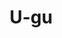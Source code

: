 ---
layout: place
title: U-gu
permalink: /new-york/brooklyn/u-gu.html
stateAbbr: NY
stateName: New York
cityName: Brooklyn
seo:
  type: restaurant
  links: https://www.uguny.com/
place_id: ChIJm3h0jMBbwokRvvwglVp_ukQ
photos:
  - name: >-
      places/ChIJm3h0jMBbwokRvvwglVp_ukQ/photos/AeeoHcIeYJgZYhgutIBOXw6mx-4Igb9GIgHOTWvBaluYE8UNKmeIOUuv_TsTaZTU9woH2YJLfgMUN0BOwUdszkCZqtt-LDFBf2KXYWSI4lPig6PxptXLS1p7KXns7Rqlf5ezw0UwIDLlb20eLEtimVCOZOX_3tZ6rK1hKlMBvpviGhtQx4rjLVMkLzS24Xp9SyK_zKsGA9wsF-4OjkpoTYR95WQ1E3XMRqpnIWBaiOZYpGXKwSZIn1dCkiMTTGNice_e28fdU-HIxwGk29xvqNNmvUdc3erMMLsVKO7Rvai7zzI8jfFaPY1TDffXaODK7a3gX97elRepRD8DZbBFMFYZzeZDt_G6J51fJkyg2B3Ia1jeM0CLrhyhRtSuFD7qr4qpk4_GjBNXkqOMUTPLTSEuA-fakBn4H6cy20cDtvcAT-20lA
    widthPx: 4032
    heightPx: 3024
    authorAttributions:
      - displayName: Olivia T
        uri: https://maps.google.com/maps/contrib/113567363026750071467
        photoUri: >-
          https://lh3.googleusercontent.com/a/ACg8ocJt-4fRHuSagK52KFQWR25L6rg0O357hnlDz-MiRwAB6FTtjQ=s100-p-k-no-mo
    flagContentUri: >-
      https://www.google.com/local/imagery/report/?cb_client=maps_api_places.places_api&image_key=!1e10!2sCIHM0ogKEICAgIC4m7-fPw&hl=en-US
    googleMapsUri: >-
      https://www.google.com/maps/place//data=!3m4!1e2!3m2!1sCIHM0ogKEICAgIC4m7-fPw!2e10!4m2!3m1!1s0x89c25bc08c74789b:0x44ba7f5a9520fcbe
  - name: >-
      places/ChIJm3h0jMBbwokRvvwglVp_ukQ/photos/AeeoHcLWDjKoCddq-YqbiOs0NtLP5MWAeOD8dZNSsut_Wf0eqMvxYSKIESHJoDfFuOQbhBggKLEgMkcf3r0zAIzQkRgIb4kGvGLnbqBU9BZwk-SCryxmkXU-KLGFZJkcsfc-esR4nZJNzZOS_OL8Gy_8jCa1mt2m2rbp3QgQJQ_HcwoJoZ1_G8omb8oQgCSSBrW_WDvyTS1a6D4HkNdo4CLUtT_JSYjyDo70VinC9sf17KMnf5pjJWKdPzFnSz3jrcEt3sAFrbWklt9DmmSRWhc9vlmKLyhGVak7zwtsb5B6ukr5cQ
    widthPx: 3024
    heightPx: 4032
    authorAttributions:
      - displayName: U-gu
        uri: https://maps.google.com/maps/contrib/103649610861994181837
        photoUri: >-
          https://lh3.googleusercontent.com/a-/ALV-UjUWIiR_ebpvYIi4ih-K3LozdmdLcqSw7t_OMKvm3OSgPnT2X64=s100-p-k-no-mo
    flagContentUri: >-
      https://www.google.com/local/imagery/report/?cb_client=maps_api_places.places_api&image_key=!1e10!2sAF1QipP-QmbEz_KQz-RMC8aimqfK7Szv376ZIaOo7G8a&hl=en-US
    googleMapsUri: >-
      https://www.google.com/maps/place//data=!3m4!1e2!3m2!1sAF1QipP-QmbEz_KQz-RMC8aimqfK7Szv376ZIaOo7G8a!2e10!4m2!3m1!1s0x89c25bc08c74789b:0x44ba7f5a9520fcbe
  - name: >-
      places/ChIJm3h0jMBbwokRvvwglVp_ukQ/photos/AeeoHcLlkar_BWaEezI1391nkF8Dinag7fFLJo6H0tgoI-rWpIsRnEVcqXrhB9G59P5Tx3G124AxR38D36MzYZ8cUcHQu4CiE1Iqkm6jEypvIVJuDP_1VUOK8L_O6_XTEPUc2djpZfHRBsf61_mV8Wxv92EpBfWHpotOkXozbV6OTq7RQOVVDnxstcwvSUu-9vg9843Pgz6foxXCQFvbD8L5WLf2XHF96HusHHeion0eb6dF-iXsfzpGV13h0dTZuxFsVopgb8LYxQSCtvEqMXsy_CbtgNLaBDDdX0WJn_IC6WRi6wRVaLdErcpZ7xR6IBinnDE9_S2F39WSowN1bEPAYDiqWfjkRucoUwNGusSMAMLdt4Aoz_mMwVzzrQZnz3ly0es35AR-yZkIeaYZpxauPdWWn300yVJDnsgpfGmmpY8Ovk08
    widthPx: 3600
    heightPx: 4800
    authorAttributions:
      - displayName: Nick Wigginton
        uri: https://maps.google.com/maps/contrib/105151546804123891563
        photoUri: >-
          https://lh3.googleusercontent.com/a/ACg8ocIbkuW-NKWluykMuqRSyDdrsZoXA6uixIRlBhJzXnNazhondQ=s100-p-k-no-mo
    flagContentUri: >-
      https://www.google.com/local/imagery/report/?cb_client=maps_api_places.places_api&image_key=!1e10!2sCIHM0ogKEICAgID9rpPehwE&hl=en-US
    googleMapsUri: >-
      https://www.google.com/maps/place//data=!3m4!1e2!3m2!1sCIHM0ogKEICAgID9rpPehwE!2e10!4m2!3m1!1s0x89c25bc08c74789b:0x44ba7f5a9520fcbe
  - name: >-
      places/ChIJm3h0jMBbwokRvvwglVp_ukQ/photos/AeeoHcLRmtThlVb9M8r2LfOncgUFdjTRJKZDOK7cpvcZs-7YJ38gf6__cn7uav-CinlToi3o7Dkw35suBkWXsv-IRU5a1uNWn8UynDh3EN1VtULoPv3_WR9y20bdwK_8tsPYYnFBZVJEO84xIsOuH6Boj3pTWkOiaKW-QLF5h_2gMdMu7Sz-3H9zPGxFU-rp_OPrATSqzyLyVe9_8j1seTizl4zvYqxiTL_uGMWWT-o-RvT0dqO58G3PWGtkOZBPYuW0J-s6Met7VN_Dc9NytDpbNn8K225A_iUrtqO8c5Vf7GLqcfHKwM9oP5POhXtV5gLJrQVrNlffnYXR9Bt36kMnB8U5Ud0AWsApim8cNIi5xZAtUs40essfpvDhSsew3PtNnnZ7KmzMsLhgOFlOkP2PRyKojC1tFCDV0mT8xE76CBh2DA
    widthPx: 3024
    heightPx: 4032
    authorAttributions:
      - displayName: Foodstaham
        uri: https://maps.google.com/maps/contrib/103071721573158357851
        photoUri: >-
          https://lh3.googleusercontent.com/a-/ALV-UjWAsXuMy6JqVl0Ixdwy0F5CyG9GFWEMGaJ06wIzaWnm0oqzmtwhLA=s100-p-k-no-mo
    flagContentUri: >-
      https://www.google.com/local/imagery/report/?cb_client=maps_api_places.places_api&image_key=!1e10!2sCIHM0ogKEICAgIDO3-SmGw&hl=en-US
    googleMapsUri: >-
      https://www.google.com/maps/place//data=!3m4!1e2!3m2!1sCIHM0ogKEICAgIDO3-SmGw!2e10!4m2!3m1!1s0x89c25bc08c74789b:0x44ba7f5a9520fcbe
  - name: >-
      places/ChIJm3h0jMBbwokRvvwglVp_ukQ/photos/AeeoHcKtDkqGGSSWpmnwr9VRmiDTDzvjMLfyAeI0qtcbnBn72PrFoabwmVLzLmkXoYB5D4YLX7n0L-6NuP44FtoTamhXQQ1XoAN_G03mdvv7FXS3v6acWnCEgC93bi7jfOSJDk3UTlIlE9kilVN5C6XkSt-bt90YJh95sR9zc8usABvoGp9AWFkFbtm1ck16MZjAprWYCFwuj0eQofjBAozQG5NuXPmev9hFo7njD-jXt-2GluhD5PyNuqAi6zQXxXAFLM2MNjbxS97QaXmhSjp4AeQjuYE66gVs01gerdBCUbonV3Fp77h-O0D_0YlG2VOcy1IMPOuBj_Obk6_K7RhihpF5zsy8RMkvBDbTa9Caifay6aH6KGyoRWNwzEDqE1FvjgYbKeD98s_zzrw4Qat4dc7pLjxaqB4ZZki9yuXDFI3EmQ
    widthPx: 3024
    heightPx: 4032
    authorAttributions:
      - displayName: Foodstaham
        uri: https://maps.google.com/maps/contrib/103071721573158357851
        photoUri: >-
          https://lh3.googleusercontent.com/a-/ALV-UjWAsXuMy6JqVl0Ixdwy0F5CyG9GFWEMGaJ06wIzaWnm0oqzmtwhLA=s100-p-k-no-mo
    flagContentUri: >-
      https://www.google.com/local/imagery/report/?cb_client=maps_api_places.places_api&image_key=!1e10!2sCIHM0ogKEICAgIDO3-Smaw&hl=en-US
    googleMapsUri: >-
      https://www.google.com/maps/place//data=!3m4!1e2!3m2!1sCIHM0ogKEICAgIDO3-Smaw!2e10!4m2!3m1!1s0x89c25bc08c74789b:0x44ba7f5a9520fcbe
  - name: >-
      places/ChIJm3h0jMBbwokRvvwglVp_ukQ/photos/AeeoHcIXecbc0DRaG1mRQws_TnMUvie43vrmrUTshlUoHyQNjQ6u7BbdyzjmyrdbQkRhiSfVIqFFT-XHtaTxSRpEf5QYUBJGMouwSeBxHjGcsxo-6hJkJss3kyx6CFbJunB9uU9WNRdcSs24_1DuQPucHb1g9Z-vNKVPAGzQ1RuYPDS_u9ySENOhOnQ_imsRMYRmwZhI1Je97qy8koWgSbkOpIdFHoZAVfFwf4_8Avtp5kVz3pnuB_oidpIbECL9tgC5rxLEdCy_VNccD8yp-JKrkoiDkvX09Wln_eRAxamOsjxCrndg8h7vmIBmvV1hFwvZO2TE8m9kyMdJNJf-U9QO77pbMPsAa9aTQp6XKSL8MkNRLWu6WcK6P6IGaNMiNtKiCfBc261eW0kx4uaS9uGYPAnhZrATnZJR7qR37wqNNInV6g
    widthPx: 4032
    heightPx: 3024
    authorAttributions:
      - displayName: YuQuan Tan
        uri: https://maps.google.com/maps/contrib/113618651947197373984
        photoUri: >-
          https://lh3.googleusercontent.com/a-/ALV-UjUGJ5i_sKZJHCbsnjT2C9mbKlGKBb5-DrAFAgF895-mJCda5cD4=s100-p-k-no-mo
    flagContentUri: >-
      https://www.google.com/local/imagery/report/?cb_client=maps_api_places.places_api&image_key=!1e10!2sCIHM0ogKEICAgIDE96jgVA&hl=en-US
    googleMapsUri: >-
      https://www.google.com/maps/place//data=!3m4!1e2!3m2!1sCIHM0ogKEICAgIDE96jgVA!2e10!4m2!3m1!1s0x89c25bc08c74789b:0x44ba7f5a9520fcbe
  - name: >-
      places/ChIJm3h0jMBbwokRvvwglVp_ukQ/photos/AeeoHcKZKvBimU-KtgCplOttygp6QOCeDuIxn7yevHIL93bUEhX-NGAhRXK8Syd5DP38pK7kVpb4gO6YCgV4xx6MuJSp3w33LMm5WIRS4ToLsPyKSEe-PI0Cchn9shOpV2kyJ54R-gulSbs8lVLEv0VH1b8oaDYRjVLlIzk4s_PO2o8NWAvY4o26Fttn2pFkE28euc1LkliW8InRosyPnGHJPssiLCCKbEFFeZnByaR9A7Tzbk1x9KzNgiSeDjAqaHMGVg33H4h5U6aqWGEpnrcXWCihWg7luW7A4M1DmHz1TtrqEWbdkfvnUeUtMmC90oFiGdruiUocDPN0c7SY_qoO-ftbeFn0CyggIaLEkNX-uyGweCLmU5qsv68bEhZmHoM1BLPlGLQsPCbE4gCQg0p6P8R_cbMEQ0SSmLe3oNZQ5YBj5A
    widthPx: 3024
    heightPx: 4032
    authorAttributions:
      - displayName: Juliana A
        uri: https://maps.google.com/maps/contrib/106015461923197136211
        photoUri: >-
          https://lh3.googleusercontent.com/a/ACg8ocL5wGrRwo7Ix_dufoLjX3WFCVU2wLtrPjhb44xJ1aVSEdv7MUg5=s100-p-k-no-mo
    flagContentUri: >-
      https://www.google.com/local/imagery/report/?cb_client=maps_api_places.places_api&image_key=!1e10!2sCIHM0ogKEICAgICexpfzFQ&hl=en-US
    googleMapsUri: >-
      https://www.google.com/maps/place//data=!3m4!1e2!3m2!1sCIHM0ogKEICAgICexpfzFQ!2e10!4m2!3m1!1s0x89c25bc08c74789b:0x44ba7f5a9520fcbe
  - name: >-
      places/ChIJm3h0jMBbwokRvvwglVp_ukQ/photos/AeeoHcI3HkOG7mF9QaGtAeu6Q7iZH3SfIdUI6xyxmC-MeEaJIje3DFL4iM-dUa-aBXLw3t_iLe4Otn_A3By3A6HPqYNPyLjULaMKrYksVh-MnRe6CY5AtdfzNV5pBPoedyNj5dNNCSXjbJDigaQByPB4GexrUeEE8-jJdWtoN6AYO70ww5sUsqTz7Fubqci5e0xCBC5tzPBwuMeq17sr9FtFRjZxxEIVIbc_PPSTKnJ7FfGKR4scolXlTfepI2ltRCRqNKGW_BrbcTMjPobaF1P_0CPbNzLNHVtMuw0npv-8msKr3HMGJ5XaqYVnGXzojVRaCtvYtfxReZvyHgpclmveib0WN9ZZXRrZsqJd5M3t0vHde4UNHbFJLUjxRTJjNl9Q0h8950FtEG03C6yK5H4hd2SjD067MGj51sgD537fSaiIWc0_
    widthPx: 3000
    heightPx: 4000
    authorAttributions:
      - displayName: Jacob van der Veen
        uri: https://maps.google.com/maps/contrib/109223952523421790334
        photoUri: >-
          https://lh3.googleusercontent.com/a/ACg8ocIwh_VOz1mq8hLbO-HaGuByJiSgxqDNRa_Un2zdhZNoXSUxtA=s100-p-k-no-mo
    flagContentUri: >-
      https://www.google.com/local/imagery/report/?cb_client=maps_api_places.places_api&image_key=!1e10!2sCIHM0ogKEICAgIDV24DnmwE&hl=en-US
    googleMapsUri: >-
      https://www.google.com/maps/place//data=!3m4!1e2!3m2!1sCIHM0ogKEICAgIDV24DnmwE!2e10!4m2!3m1!1s0x89c25bc08c74789b:0x44ba7f5a9520fcbe
  - name: >-
      places/ChIJm3h0jMBbwokRvvwglVp_ukQ/photos/AeeoHcJdGLrn3c8Usoe2TIMgVQuoR4LBWtKqIvONrXLI3RXVa89qmcMI9jKqPPZ35SIKpprkNcRkJ5tyZBjo-ARnljzXzwXaN0NJIcMeghE-eLJ8JWwfHoL25tQFk-o7YDCbslzKE3x8C5znCoTimepBsWl1dQW7Jtu3QnhIJUTKx4K2myjW7aEsOs_ldCAYn3Mnurckb936pRosS8n7uJXikyxr74UHIN-4qOUJ6BP1LoFYgoWx5qUmrcxxkZMrs5EsoeOUT8YqomJVTlJtRxmjWx2dC-xvBBKNGttx_568aT5MwOT_jqpf5gNSSzhEBY6WqHKUU7ftfHklqYwBf-jJkbsY-09PvWX4d_aPMsVvh9YBOJC9D60p0LpGyX8STCxSWgvD_TdyWC3cj0QNG-ujnVYPgGOw1t5ARpA9TfZebb3qKQ
    widthPx: 4032
    heightPx: 3024
    authorAttributions:
      - displayName: Cindy M
        uri: https://maps.google.com/maps/contrib/110183287212941684586
        photoUri: >-
          https://lh3.googleusercontent.com/a-/ALV-UjW3a5DLHe3JF2iglIBGuJXWlaZq-eTW4PAQX0PSXB-cd-Q47PIp=s100-p-k-no-mo
    flagContentUri: >-
      https://www.google.com/local/imagery/report/?cb_client=maps_api_places.places_api&image_key=!1e10!2sCIHM0ogKEICAgICkqZ65Aw&hl=en-US
    googleMapsUri: >-
      https://www.google.com/maps/place//data=!3m4!1e2!3m2!1sCIHM0ogKEICAgICkqZ65Aw!2e10!4m2!3m1!1s0x89c25bc08c74789b:0x44ba7f5a9520fcbe
  - name: >-
      places/ChIJm3h0jMBbwokRvvwglVp_ukQ/photos/AeeoHcKerw7_DoHSOLz21gGRANJEp4-AAymcmoEudi2tch7G_WXq8OjTd144bZvtabsHBkkEufwjWpnjNdVlCCekRQ2CR6x3ZakC0S3UeM_dU9YLKdkZ2-1RhhyqXW29eSo-AK9tWXfYQAhRvqEJQHKQtAP5nrgnoNLq_plcS29Xkp7XrPB_MgmRGigTk91hHrpHNce_mN4OwirdiLMebm1xmRYqWj3MYfYd4662h5MXCShZTvTcvNjy8MViVVMz51XmLtlwOs7zX3D9TCj0_K1ZbCNt9_nfE0xCFAGVGf8cKCR2tkyCSMjZJ20GPiTXvTp3vtbaGUaskpYQK1c2iSIqgUN5cChZzZv7L9ZFj0m54OxWbEc9ZXpjtitK1BehI6AHIo44hV0aZ8qH4ylzL67lulYbgByiaK_9GVGpL2IXOGdrMQ
    widthPx: 3024
    heightPx: 4032
    authorAttributions:
      - displayName: Hanji Jang
        uri: https://maps.google.com/maps/contrib/111682399766578784111
        photoUri: >-
          https://lh3.googleusercontent.com/a-/ALV-UjWz6qZrVHs7R0ZD9ykb4QzYUm0Ii_p3GKvmY9cS7NJhQ1i6zv0Y=s100-p-k-no-mo
    flagContentUri: >-
      https://www.google.com/local/imagery/report/?cb_client=maps_api_places.places_api&image_key=!1e10!2sCIHM0ogKEICAgMDww9DZCQ&hl=en-US
    googleMapsUri: >-
      https://www.google.com/maps/place//data=!3m4!1e2!3m2!1sCIHM0ogKEICAgMDww9DZCQ!2e10!4m2!3m1!1s0x89c25bc08c74789b:0x44ba7f5a9520fcbe
address: 541-B Myrtle Ave, Brooklyn, NY 11205, USA
street: 541-B Myrtle Ave
city: Brooklyn
state: NY
zip: '11205'
country: USA
neighborhood: Clinton Hill
latitude: '40.693893'
longitude: '-73.962896'
accessibility_options:
  wheelchairAccessibleEntrance: true
  wheelchairAccessibleSeating: true
business_status: OPERATIONAL
name: U-gu
google_maps_links:
  directionsUri: >-
    https://www.google.com/maps/dir//''/data=!4m7!4m6!1m1!4e2!1m2!1m1!1s0x89c25bc08c74789b:0x44ba7f5a9520fcbe!3e0
  placeUri: https://maps.google.com/?cid=4952410767273032894
  writeAReviewUri: >-
    https://www.google.com/maps/place//data=!4m3!3m2!1s0x89c25bc08c74789b:0x44ba7f5a9520fcbe!12e1
  reviewsUri: >-
    https://www.google.com/maps/place//data=!4m4!3m3!1s0x89c25bc08c74789b:0x44ba7f5a9520fcbe!9m1!1b1
  photosUri: >-
    https://www.google.com/maps/place//data=!4m3!3m2!1s0x89c25bc08c74789b:0x44ba7f5a9520fcbe!10e5
primary_type: Sushi Restaurant
opening_hours:
  regular: null
  current: null
secondary_opening_hours:
  regular:
    weekdayDescriptions: null
    type: null
  current:
    weekdayDescriptions: null
    type: null
phone: (718) 857-0222
price_level: null
price_range: null
rating: '4.4'
rating_count: 0
website: https://www.uguny.com/
description: >-
  Discover U-gu in Brooklyn, NY$$$U-gu in Brooklyn, NY, stands out as a
  welcoming sushi restaurant offering authentic Japanese cuisine in a relaxed
  setting. This spot delights with fresh sushi and flavorful ramen, making it a
  go-to choice for those seeking quality Japanese dishes in a casual atmosphere.
  Accessibility features like wheelchair-friendly entrances and seating enhance
  the experience for all visitors, while options for dine-in, takeout, and
  delivery add to its convenience. With a reputation for high-quality
  ingredients and a variety of menu choices, it's an ideal destination for
  anyone exploring top-rated sushi options in the area.
generative_summary: >-
  Discover U-gu in Brooklyn, NY$$$U-gu in Brooklyn, NY, stands out as a
  welcoming sushi restaurant offering authentic Japanese cuisine in a relaxed
  setting. This spot delights with fresh sushi and flavorful ramen, making it a
  go-to choice for those seeking quality Japanese dishes in a casual atmosphere.
  Accessibility features like wheelchair-friendly entrances and seating enhance
  the experience for all visitors, while options for dine-in, takeout, and
  delivery add to its convenience. With a reputation for high-quality
  ingredients and a variety of menu choices, it's an ideal destination for
  anyone exploring top-rated sushi options in the area.
generative_disclosure: Summarized by AI using the Grok-3-Mini model.
reviews:
  - name: >-
      places/ChIJm3h0jMBbwokRvvwglVp_ukQ/reviews/ChZDSUhNMG9nS0VJQ0FnTUR3dzlEWk1REAE
    relativePublishTimeDescription: 2 weeks ago
    rating: 5
    text:
      text: >-
        Great quality food, easily the best sushi place in town. Always
        struggling on what menu to get because I want all of them. I have too
        many photos because of revisits and I just never get sick of Ugu’s food.
      languageCode: en
    originalText:
      text: >-
        Great quality food, easily the best sushi place in town. Always
        struggling on what menu to get because I want all of them. I have too
        many photos because of revisits and I just never get sick of Ugu’s food.
      languageCode: en
    authorAttribution:
      displayName: Hanji Jang
      uri: https://www.google.com/maps/contrib/111682399766578784111/reviews
      photoUri: >-
        https://lh3.googleusercontent.com/a-/ALV-UjWz6qZrVHs7R0ZD9ykb4QzYUm0Ii_p3GKvmY9cS7NJhQ1i6zv0Y=s128-c0x00000000-cc-rp-mo-ba3
    publishTime: '2025-03-27T22:31:50.816411Z'
    flagContentUri: >-
      https://www.google.com/local/review/rap/report?postId=ChZDSUhNMG9nS0VJQ0FnTUR3dzlEWk1REAE&d=17924085&t=1
    googleMapsUri: >-
      https://www.google.com/maps/reviews/data=!4m6!14m5!1m4!2m3!1sChZDSUhNMG9nS0VJQ0FnTUR3dzlEWk1REAE!2m1!1s0x89c25bc08c74789b:0x44ba7f5a9520fcbe
  - name: >-
      places/ChIJm3h0jMBbwokRvvwglVp_ukQ/reviews/ChdDSUhNMG9nS0VJQ0FnSURzNGZ5RDV3RRAB
    relativePublishTimeDescription: 2 years ago
    rating: 5
    text:
      text: >-
        Mostly fresh fishes, especially the fatty ones. The fatty ones are very
        buttery in texture. The lunch menu is different from the sushi menu but
        you can still ask for and order from the sushi menu. The preparation and
        presentation of their sushi pieces is very nice.


        The spring roll appetizer is great.

        Omakase is worth it. When you order, specify less or no wasabi if you
        don't like it.


        Milk tea is decent.
      languageCode: en
    originalText:
      text: >-
        Mostly fresh fishes, especially the fatty ones. The fatty ones are very
        buttery in texture. The lunch menu is different from the sushi menu but
        you can still ask for and order from the sushi menu. The preparation and
        presentation of their sushi pieces is very nice.


        The spring roll appetizer is great.

        Omakase is worth it. When you order, specify less or no wasabi if you
        don't like it.


        Milk tea is decent.
      languageCode: en
    authorAttribution:
      displayName: Foodstaham
      uri: https://www.google.com/maps/contrib/103071721573158357851/reviews
      photoUri: >-
        https://lh3.googleusercontent.com/a-/ALV-UjWAsXuMy6JqVl0Ixdwy0F5CyG9GFWEMGaJ06wIzaWnm0oqzmtwhLA=s128-c0x00000000-cc-rp-mo-ba6
    publishTime: '2022-07-17T19:47:47.753268Z'
    flagContentUri: >-
      https://www.google.com/local/review/rap/report?postId=ChdDSUhNMG9nS0VJQ0FnSURzNGZ5RDV3RRAB&d=17924085&t=1
    googleMapsUri: >-
      https://www.google.com/maps/reviews/data=!4m6!14m5!1m4!2m3!1sChdDSUhNMG9nS0VJQ0FnSURzNGZ5RDV3RRAB!2m1!1s0x89c25bc08c74789b:0x44ba7f5a9520fcbe
  - name: >-
      places/ChIJm3h0jMBbwokRvvwglVp_ukQ/reviews/ChZDSUhNMG9nS0VJQ0FnSUNmZzVxSGV3EAE
    relativePublishTimeDescription: 3 months ago
    rating: 5
    text:
      text: >-
        Absolutely fantastic. We had 3 sushi rolls that slapped. The fish was so
        buttery smooth and just fantastic. We also got the classic ramen, which
        goes so hard. The broth was rich and hearty and so comforting. The
        chashu was insanely flavorful. We will absolutely be back.
      languageCode: en
    originalText:
      text: >-
        Absolutely fantastic. We had 3 sushi rolls that slapped. The fish was so
        buttery smooth and just fantastic. We also got the classic ramen, which
        goes so hard. The broth was rich and hearty and so comforting. The
        chashu was insanely flavorful. We will absolutely be back.
      languageCode: en
    authorAttribution:
      displayName: John Prestel
      uri: https://www.google.com/maps/contrib/117632503971743467349/reviews
      photoUri: >-
        https://lh3.googleusercontent.com/a-/ALV-UjXwqbAOsMhzIGqN6bALoWqZby0IXDp1ptQ4pk0J0pGQYP5hVAZsDQ=s128-c0x00000000-cc-rp-mo-ba3
    publishTime: '2025-01-01T01:41:03.713713Z'
    flagContentUri: >-
      https://www.google.com/local/review/rap/report?postId=ChZDSUhNMG9nS0VJQ0FnSUNmZzVxSGV3EAE&d=17924085&t=1
    googleMapsUri: >-
      https://www.google.com/maps/reviews/data=!4m6!14m5!1m4!2m3!1sChZDSUhNMG9nS0VJQ0FnSUNmZzVxSGV3EAE!2m1!1s0x89c25bc08c74789b:0x44ba7f5a9520fcbe
  - name: >-
      places/ChIJm3h0jMBbwokRvvwglVp_ukQ/reviews/ChdDSUhNMG9nS0VJQ0FnSUM1X3V1VjdBRRAB
    relativePublishTimeDescription: a year ago
    rating: 5
    text:
      text: >-
        Sushi was so good. Top notch. I’m a past bartender who worked in a sushi
        restaurant for a few years. It was very good. A little pricey but I’d
        prefer it to be if the quality is good. It was worth it. I got the sushi
        tasting menu. Yum. Will definitely come again.


        Also, sake was great and the ambience. Cheers!


        Kani salad was also good.
      languageCode: en
    originalText:
      text: >-
        Sushi was so good. Top notch. I’m a past bartender who worked in a sushi
        restaurant for a few years. It was very good. A little pricey but I’d
        prefer it to be if the quality is good. It was worth it. I got the sushi
        tasting menu. Yum. Will definitely come again.


        Also, sake was great and the ambience. Cheers!


        Kani salad was also good.
      languageCode: en
    authorAttribution:
      displayName: Chadwick Sutton
      uri: https://www.google.com/maps/contrib/116386103826235478924/reviews
      photoUri: >-
        https://lh3.googleusercontent.com/a-/ALV-UjXDFLQu58RhjboM4i2tp40-a0z7b2h40jeMRlKmigoKTrQz5a7Azg=s128-c0x00000000-cc-rp-mo
    publishTime: '2023-10-14T01:29:31.452363Z'
    flagContentUri: >-
      https://www.google.com/local/review/rap/report?postId=ChdDSUhNMG9nS0VJQ0FnSUM1X3V1VjdBRRAB&d=17924085&t=1
    googleMapsUri: >-
      https://www.google.com/maps/reviews/data=!4m6!14m5!1m4!2m3!1sChdDSUhNMG9nS0VJQ0FnSUM1X3V1VjdBRRAB!2m1!1s0x89c25bc08c74789b:0x44ba7f5a9520fcbe
  - name: >-
      places/ChIJm3h0jMBbwokRvvwglVp_ukQ/reviews/ChdDSUhNMG9nS0VJQ0FnSURLbDd5djNBRRAB
    relativePublishTimeDescription: 3 years ago
    rating: 4
    text:
      text: >-
        Sushi is great, but my friends ordered ramen, and the noodles in the
        ramen are all sticked together and make them hard to eat. The sushi is
        too pricy in my opinion.
      languageCode: en
    originalText:
      text: >-
        Sushi is great, but my friends ordered ramen, and the noodles in the
        ramen are all sticked together and make them hard to eat. The sushi is
        too pricy in my opinion.
      languageCode: en
    authorAttribution:
      displayName: Chrisssy
      uri: https://www.google.com/maps/contrib/103728817869184508411/reviews
      photoUri: >-
        https://lh3.googleusercontent.com/a-/ALV-UjXRCk8iyqwTfK-ePFbGv1gEr32ulrvMfI9RdIyIoayp1fNbsocT=s128-c0x00000000-cc-rp-mo-ba5
    publishTime: '2021-05-25T04:53:42.243060Z'
    flagContentUri: >-
      https://www.google.com/local/review/rap/report?postId=ChdDSUhNMG9nS0VJQ0FnSURLbDd5djNBRRAB&d=17924085&t=1
    googleMapsUri: >-
      https://www.google.com/maps/reviews/data=!4m6!14m5!1m4!2m3!1sChdDSUhNMG9nS0VJQ0FnSURLbDd5djNBRRAB!2m1!1s0x89c25bc08c74789b:0x44ba7f5a9520fcbe
review_summary: >-
  What Customers Are Buzzing About$$$Visitors often rave about the outstanding
  freshness and taste of the sushi and ramen, highlighting the rich flavors and
  satisfying portions that make meals memorable. Many appreciate the overall
  value, noting that the quality justifies the investment, even if prices lean
  on the higher side for some. While most feedback praises the hearty broths and
  buttery textures that deliver a comforting vibe, a few mention minor
  inconsistencies like noodle preparation in certain dishes. Overall, the
  welcoming ambiance and solid selections keep folks coming back, making it a
  solid pick for anyone hunting for reliable sushi spots nearby.
review_disclosure: Summarized by AI using the Grok-3-Mini model.
parking_options:
  paidStreetParking: true
payment_options:
  acceptsCreditCards: false
  acceptsDebitCards: true
  acceptsCashOnly: false
  acceptsNfc: true
allow_dogs: null
curbside_pickup: null
delivery: true
dine_in: true
good_for_children: false
good_for_groups: true
good_for_sports: false
live_music: false
menu_for_children: false
outdoor_seating: null
reservable: true
restroom: true
serves_beer: true
serves_breakfast: null
serves_brunch: null
serves_cocktails: null
serves_coffee: null
serves_dinner: true
serves_dessert: null
serves_lunch: true
serves_vegetarian_food: false
serves_wine: true
takeout: true
update_category: pro
places_description: null

---